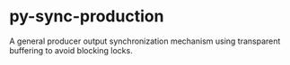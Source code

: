 py-sync-production
==================

A general producer output synchronization mechanism using transparent buffering to avoid blocking locks.